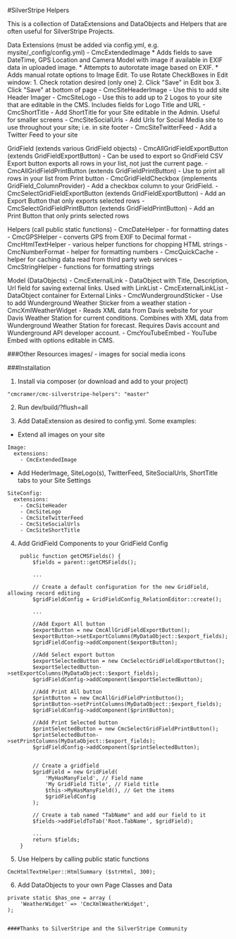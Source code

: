 #SilverStripe Helpers

This is a collection of DataExtensions and DataObjects and Helpers that are often useful for SilverStripe Projects.

Data Extensions (must be added via config.yml, e.g. mysite/_config/config.yml)
	- CmcExtendedImage 
		* Adds fields to save DateTime, GPS Location and Camera Model with image if available in EXIF data in uploaded image. 
		* Attempts to autorotate image based on EXIF. 
		* Adds manual rotate options to Image Edit. To use Rotate CheckBoxes in Edit window: 
			1. Check rotation desired (only one) 
			2. Click "Save" in Edit box
 			3. Click "Save" at bottom of page
	- CmcSiteHeaderImage - Use this to add site Header Imager
	- CmcSiteLogo - Use this to add up to 2 Logos to your site that are editable in the CMS. Includes fields for Logo Title and URL
	- CmcShortTitle - Add ShortTitle for your Site editable in the Admin. Useful for smaller screens
	- CmcSiteSocialUrls - Add Urls for Social Media site to use throughout your site; i.e. in site footer
	- CmcSiteTwitterFeed - Add a Twitter Feed to your site

GridField (extends various GridField objects)
	- CmcAllGridFieldExportButton (extends GridFieldExportButton) - Can be used to export so GridField CSV Export button exports all rows in your list, not just the current page.
	- CmcAllGridFieldPrintButton (extends GridFieldPrintButton) - Use to print all rows in your list from Print button
	- CmcGridFieldCheckbox (implements GridField_ColumnProvider) - Add a checkbox column to your GridField.
	- CmcSelectGridFieldExportButton (extends GridFieldExportButton) - Add an Export Button that only exports selected rows
	- CmcSelectGridFieldPrintButton (extends GridFieldPrintButton) - Add an Print Button that only prints selected rows
	
Helpers (call public static functions)
	- CmcDateHelper - for formatting dates
	- CmcGPSHelper - converts GPS from EXIF to Decimal format
	- CmcHtmlTextHelper - various helper functions for chopping HTML strings
	- CmcNumberFormat - helper for formatting numbers
	- CmcQuickCache - helper for caching data read from third party web services
	- CmcStringHelper - functions for formatting strings

Model (DataObjects)
	- CmcExternalLink - DataObject with Title, Description, Url field for saving external links. Used with LinkList
	- CmcExternalLinkList - DataObject container for External Links
	- CmcWundergroundSticker - Use to add Wunderground Weather Sticker from a weather station
	- CmcXmlWeatherWidget - Reads XML data from Davis website for your Davis Weather Station for current conditions. Combines with XML data from Wunderground Weather Station for forecast. Requires Davis account and Wunderground API developer account.
	- CmcYouTubeEmbed - YouTube Embed with options editable in CMS. 
	
	
###Other Resources
images/ - images for social media icons



###Installation

1) Install via composer (or download and add to your project)
```
"cmcramer/cmc-silverstripe-helpers": "master"
```

2) Run dev/build/?flush=all

3) Add DataExtension as desired to config.yml. Some examples:

- Extend all images on your site 
```
Image:
  extensions:
    - CmcExtendedImage
```

- Add HederImage, SiteLogo(s), TwitterFeed, SiteSocialUrls, ShortTitle tabs to your Site Settings
```
SiteConfig:
  extensions:
  	- CmcSiteHeader
    - CmcSiteLogo
    - CmcSiteTwitterFeed
    - CmcSiteSocialUrls
    - CmcSiteShortTitle
```

4) Add GridField Components to your GridField Config
```
	public function getCMSFields() {
        $fields = parent::getCMSFields();

		...

        // Create a default configuration for the new GridField, allowing record editing
        $gridFieldConfig = GridFieldConfig_RelationEditor::create();
        
        ...

        //Add Export All button
        $exportButton = new CmcAllGridFieldExportButton();
        $exportButton->setExportColumns(MyDataObject::$export_fields);
        $gridFieldConfig->addComponent($exportButton);
        
        //Add Select export button
        $exportSelectedButton = new CmcSelectGridFieldExportButton();
        $exportSelectedButton->setExportColumns(MyDataObject::$export_fields);
        $gridFieldConfig->addComponent($exportSelectedButton);

        //Add Print All button
        $printButton = new CmcAllGridFieldPrintButton();
        $printButton->setPrintColumns(MyDataObject::$export_fields);
        $gridFieldConfig->addComponent($printButton);

        //Add Print Selected button
        $printSelectedButton = new CmcSelectGridFieldPrintButton();
        $printSelectedButton->setPrintColumns(MyDataObject::$export_fields);
        $gridFieldConfig->addComponent($printSelectedButton);
        
        
        // Create a gridfield 
        $gridField = new GridField(
            'MyHasManyField', // Field name
            'My GridField Title', // Field title
            $this->MyHasManyField(), // Get the items
            $gridFieldConfig
        );
        
        // Create a tab named "TabName" and add our field to it
        $fields->addFieldToTab('Root.TabName', $gridField);

		...
	    return $fields;
	}
```

5) Use Helpers by calling public static functions
```
CmcHtmlTextHelper::HtmlSummary ($strHtml, 300);
```

6) Add DataObjects to your own Page Classes and Data
```
private static $has_one = array (
    'WeatherWidget' => 'CmcXmlWeatherWidget',
);


####Thanks to SilverStripe and the SilverStripe Community


